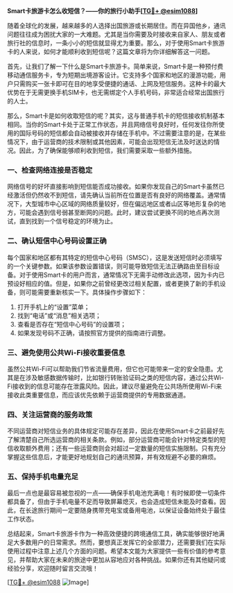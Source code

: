 **Smart卡旅游卡怎么收短信？——你的旅行小助手[[TG💪+ @esim1088](https://t.me/s/esim1088)]**

随着全球化的发展，越来越多的人选择出国旅游或长期居住。而在异国他乡，通讯问题往往成为困扰大家的一大难题。尤其是当你需要及时接收来自家人、朋友或者旅行社的信息时，一条小小的短信就显得尤为重要。那么，对于使用Smart卡旅游卡的人来说，如何才能顺利收到短信呢？这篇文章将为你详细解答这一问题。

首先，让我们了解一下什么是Smart卡旅游卡。简单来说，Smart卡是一种预付费移动通信服务卡，专为短期出境游客设计。它支持多个国家和地区的漫游功能，用户只需购买一张卡即可在目的地享受便捷的通话、上网及短信服务。这种卡的最大优势在于无需更换手机SIM卡，也无需绑定个人手机号码，非常适合经常出国旅行的人士。

那么，Smart卡是如何收取短信的呢？其实，这与普通手机卡的短信接收机制基本相同。当你的Smart卡处于正常工作状态，并且网络信号良好时，任何发往你所使用的国际号码的短信都会自动被接收并存储在手机中。不过需要注意的是，在某些情况下，由于运营商的技术限制或其他因素，可能会出现短信无法及时送达的情况。因此，为了确保能够顺利收到短信，我们需要采取一些额外措施。

### **一、检查网络连接是否稳定**

网络信号的好坏直接影响到短信能否成功接收。如果你发现自己的Smart卡虽然已经激活但仍然收不到短信，请先确认当前所在位置是否有良好的网络覆盖。通常情况下，大型城市中心区域的网络质量较好，但在偏远地区或者山区等地形复杂的地方，可能会遇到信号弱甚至断网的问题。此时，建议尝试更换不同的地点再次测试，直到找到一个信号稳定的环境为止。

### **二、确认短信中心号码设置正确**

每个国家和地区都有其特定的短信中心号码（SMSC），这是发送短信时必须填写的一个关键参数。如果该参数设置错误，则可能导致短信无法正确路由至目标设备。对于使用Smart卡的用户而言，通常情况下无需手动修改此选项，因为卡内已预设好相应的值。但是，如果你之前曾经更改过相关配置，或者更换了新的手机设备，则可能需要重新核实一下。具体操作步骤如下：

1. 打开手机上的“设置”菜单；
2. 找到“电话”或“消息”相关选项；
3. 查看是否存在“短信中心号码”的设置项；
4. 如果发现号码不正确，请按照官方提供的指南进行调整。

### **三、避免使用公共Wi-Fi接收重要信息**

虽然公共Wi-Fi可以帮助我们节省流量费用，但它也可能带来一定的安全隐患。尤其是在涉及敏感数据传输时，比如银行转账验证码之类的短信内容，通过公共Wi-Fi接收到的信息可能存在泄露风险。因此，建议尽量避免在公共场所使用Wi-Fi来接收此类重要信息，而应该优先依赖于运营商提供的专用数据通道。

### **四、关注运营商的服务政策**

不同运营商对短信业务的具体规定可能存在差异，因此在使用Smart卡之前最好先了解清楚自己所选运营商的相关条款。例如，部分运营商可能会针对特定类型的短信收取额外费用；还有一些运营商则会对超过一定数量的短信实施限制。只有充分掌握这些信息后，才能更好地规划自己的通讯预算，并有效规避不必要的麻烦。

### **五、保持手机电量充足**

最后一点也是最容易被忽视的一点——确保手机电池充满电！有时候即使一切条件都具备了，但由于手机电量不足而导致屏幕熄灭，也会造成短信未能及时查看。因此，在长途旅行期间一定要随身携带充电宝或备用电池，以保证设备始终处于最佳工作状态。

总结起来，Smart卡旅游卡作为一种高效便捷的跨境通信工具，确实能够很好地满足大多数用户的日常需求。然而，要想真正发挥它的全部潜力，还需要我们在实际使用过程中注意上述几个方面的问题。希望本文能为大家提供一些有价值的参考意见，并帮助大家在未来的旅途中更加从容地应对各种挑战。如果你还有其他疑问或经验分享，欢迎随时留言交流哦！

[[TG💪+ @esim1088](https://t.me/s/esim1088) ![Image](https://i.postimg.cc/4NQfJmqS/Snipaste-2025-05-13-00-14-12.png)]